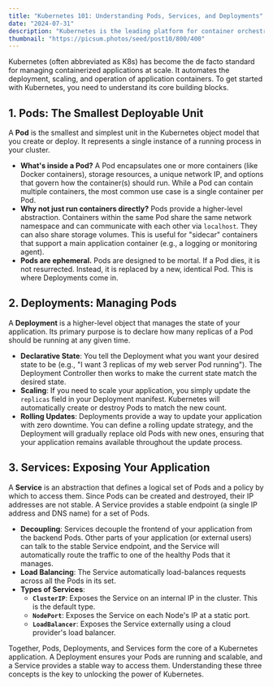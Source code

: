 ```yaml
---
title: "Kubernetes 101: Understanding Pods, Services, and Deployments"
date: "2024-07-31"
description: "Kubernetes is the leading platform for container orchestration, but its concepts can be complex. This guide breaks down the three most fundamental Kubernetes objects: Pods, Services, and Deployments."
thumbnail: "https://picsum.photos/seed/post10/800/400"
---
```


Kubernetes (often abbreviated as K8s) has become the de facto standard for managing containerized applications at scale. It automates the deployment, scaling, and operation of application containers. To get started with Kubernetes, you need to understand its core building blocks.

## 1. Pods: The Smallest Deployable Unit

A **Pod** is the smallest and simplest unit in the Kubernetes object model that you create or deploy. It represents a single instance of a running process in your cluster.

*   **What's inside a Pod?** A Pod encapsulates one or more containers (like Docker containers), storage resources, a unique network IP, and options that govern how the container(s) should run. While a Pod can contain multiple containers, the most common use case is a single container per Pod.
*   **Why not just run containers directly?** Pods provide a higher-level abstraction. Containers within the same Pod share the same network namespace and can communicate with each other via `localhost`. They can also share storage volumes. This is useful for "sidecar" containers that support a main application container (e.g., a logging or monitoring agent).
*   **Pods are ephemeral.** Pods are designed to be mortal. If a Pod dies, it is not resurrected. Instead, it is replaced by a new, identical Pod. This is where Deployments come in.

## 2. Deployments: Managing Pods

A **Deployment** is a higher-level object that manages the state of your application. Its primary purpose is to declare how many replicas of a Pod should be running at any given time.

*   **Declarative State**: You tell the Deployment what you want your desired state to be (e.g., "I want 3 replicas of my web server Pod running"). The Deployment Controller then works to make the current state match the desired state.
*   **Scaling**: If you need to scale your application, you simply update the `replicas` field in your Deployment manifest. Kubernetes will automatically create or destroy Pods to match the new count.
*   **Rolling Updates**: Deployments provide a way to update your application with zero downtime. You can define a rolling update strategy, and the Deployment will gradually replace old Pods with new ones, ensuring that your application remains available throughout the update process.

## 3. Services: Exposing Your Application

A **Service** is an abstraction that defines a logical set of Pods and a policy by which to access them. Since Pods can be created and destroyed, their IP addresses are not stable. A Service provides a stable endpoint (a single IP address and DNS name) for a set of Pods.

*   **Decoupling**: Services decouple the frontend of your application from the backend Pods. Other parts of your application (or external users) can talk to the stable Service endpoint, and the Service will automatically route the traffic to one of the healthy Pods that it manages.
*   **Load Balancing**: The Service automatically load-balances requests across all the Pods in its set.
*   **Types of Services**:
    *   **`ClusterIP`**: Exposes the Service on an internal IP in the cluster. This is the default type.
    *   **`NodePort`**: Exposes the Service on each Node's IP at a static port.
    *   **`LoadBalancer`**: Exposes the Service externally using a cloud provider's load balancer.

Together, Pods, Deployments, and Services form the core of a Kubernetes application. A Deployment ensures your Pods are running and scalable, and a Service provides a stable way to access them. Understanding these three concepts is the key to unlocking the power of Kubernetes.
